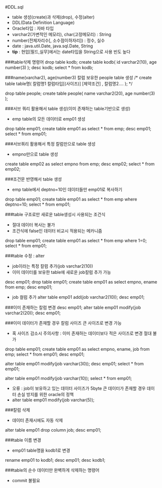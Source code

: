 ﻿#DDL.sql
- table 생성(create)과 삭제(drop), 수정(alter)
- DDL(Data Definition Language)
- Oracle타입 : 자바 타입
 - varchar2(가변적인 메모리), char(고정메모리) : String
 - number(전체자리수[, 소수점이하자리]) : 정수, 실수
 - date : java.util.Date, java.sql.Date, String
- **tip** : 현업[필드,실무]에서는 date타입을 String으로 사용 빈도 높다

###table삭제 명령어
drop table kodb;
create table kodb(
	id varchar2(10),
	age number(3)
);
desc kodb;
select * from kodb;


###name(varchar2), age(number3) 칼럼 보유한 people table 생성
/* create table table명(
	칼럼명1 칼럼타입[(사이즈)] [제약조건] ,
	칼럼명2....
    ); */ 

drop table people;
create table people(
	name varchar2(20),
	age number(3)
);


###서브 쿼리 활용해서 table 생성(이미 존재하는 table기반으로 생성)
- emp table의 모든 데이터로 emp01 생성

drop table emp01;
create table emp01 as select * from emp;
desc emp01;
select * from emp01;


###서브쿼리 활용해서 특정 칼럼만으로 table 생성
- empno만으로 table 생성

create table emp02 as select empno from emp;
desc emp02;
select * from emp02;


###조건문 반영해서 table 생성
- emp table에서 deptno=10인 데이터들만 emp01로 복사하기

drop table emp01;
create table emp01 as select * from emp where deptno=10;
select * from emp01;


###table 구조로만 새로운 table생성시 사용되는 조건식 
- 절대 데이터 복사는 불가
- 조건식에 false인 데이터 비교시 적용되는 메카니즘 

drop table emp01;
create table emp01 as select * from emp where 1=0;
select * from emp01;

###table 수정 : alter
- job이라는 특정 칼럼 추가(job varchar2(10))
- 이미 데이터를 보유한 table에 새로운 job칼럼 추가 가능 

desc emp01;
drop table emp01;
create table emp01 as select empno, ename from emp;
desc emp01;

- job 컬럼 추가
alter table emp01 add(job varchar2(10));
desc emp01;


###이미 존재하는 칼럼 변경
desc emp01;
alter table emp01 modify(job varchar2(20));
desc emp01;


###이미 데이터가 존재할 경우 칼럼 사이즈 큰 사이즈로 변경 가능 
- 혹 사이즈 감소시 주의사항 : 이미 존재하는 데이터보다 적은 사이즈로 변경 절대 불가 

drop table emp01;
create table emp01 as select empno, ename, job from emp;
select * from emp01;
desc emp01;

alter table emp01 modify(job varchar(30));
desc emp01;
select * from emp01;

alter table emp01 modify(job varchar(10));
select * from emp01;

- 오류 : job이 보유하고 있는 데이터 사이즈가 5byte 큰 데이터가 존재할 경우 데이터 손실 방지를 위한 oracle의 정책 
- alter table emp01 modify(job varchar(5));


###칼럼 삭제 
- 데이터 존재시에도 자동 삭제 

alter table emp01 drop column job;
desc emp01;

###table 이름 변경
- emp01 table명을 kodb1로 변경

rename emp01 to kodb1;
desc emp01;
desc kodb1;

###table의 순수 데이터만 완벽하게 삭제하는 명령어 
- commit 불필요









